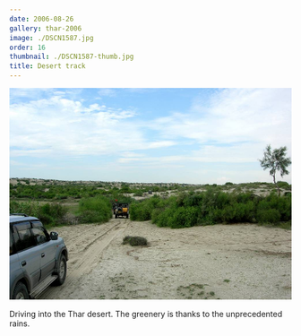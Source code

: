 ```yaml
---
date: 2006-08-26
gallery: thar-2006
image: ./DSCN1587.jpg
order: 16
thumbnail: ./DSCN1587-thumb.jpg
title: Desert track
---
```


![Desert track](./DSCN1587.jpg)

Driving into the Thar desert. The greenery is thanks to the unprecedented rains.